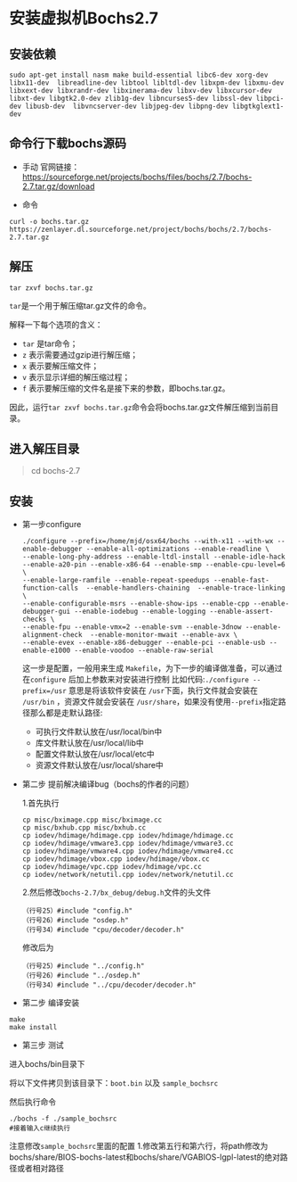 # 安装虚拟机Bochs2.7

## 安装依赖

```shell
sudo apt-get install nasm make build-essential libc6-dev xorg-dev libx11-dev  libreadline-dev libtool libltdl-dev libxpm-dev libxmu-dev libxext-dev libxrandr-dev libxinerama-dev libxv-dev libxcursor-dev libxt-dev libgtk2.0-dev zlib1g-dev libncurses5-dev libssl-dev libpci-dev libusb-dev  libvncserver-dev libjpeg-dev libpng-dev libgtkglext1-dev
```

## 命令行下载bochs源码
* 手动
官网链接：https://sourceforge.net/projects/bochs/files/bochs/2.7/bochs-2.7.tar.gz/download

* 命令

```shell
curl -o bochs.tar.gz https://zenlayer.dl.sourceforge.net/project/bochs/bochs/2.7/bochs-2.7.tar.gz
```


## 解压

```shell
tar zxvf bochs.tar.gz
```

`tar`是一个用于解压缩tar.gz文件的命令。

解释一下每个选项的含义：
- `tar` 是tar命令；
- `z` 表示需要通过gzip进行解压缩；
- `x` 表示要解压缩文件；
- `v` 表示显示详细的解压缩过程；
- `f` 表示要解压缩的文件名是接下来的参数，即bochs.tar.gz。

因此，运行`tar zxvf bochs.tar.gz`命令会将bochs.tar.gz文件解压缩到当前目录。


## 进入解压目录

> cd bochs-2.7

## 安装

* 第一步configure

    ```shell
    ./configure --prefix=/home/mjd/osx64/bochs --with-x11 --with-wx --enable-debugger --enable-all-optimizations --enable-readline \
    --enable-long-phy-address --enable-ltdl-install --enable-idle-hack --enable-a20-pin --enable-x86-64 --enable-smp --enable-cpu-level=6 \
    --enable-large-ramfile --enable-repeat-speedups --enable-fast-function-calls  --enable-handlers-chaining  --enable-trace-linking \
    --enable-configurable-msrs --enable-show-ips --enable-cpp --enable-debugger-gui --enable-iodebug --enable-logging --enable-assert-checks \
    --enable-fpu --enable-vmx=2 --enable-svm --enable-3dnow --enable-alignment-check  --enable-monitor-mwait --enable-avx \
    --enable-evex --enable-x86-debugger --enable-pci --enable-usb --enable-e1000 --enable-voodoo --enable-raw-serial
    ```

    这一步是配置，一般用来生成 `Makefile`，为下一步的编译做准备，可以通过在`configure` 后加上参数来对安装进行控制
    比如代码:`./configure --prefix=/usr` 意思是将该软件安装在 `/usr`下面，执行文件就会安装在 `/usr/bin` ，资源文件就会安装在 `/usr/share`，如果没有使用`--prefix`指定路径那么都是走默认路径:
    * 可执行文件默认放在/usr/local/bin中
    * 库文件默认放在/usr/local/lib中
    * 配置文件默认放在/usr/local/etc中
    * 资源文件默认放在/usr/local/share中


* 第二步 提前解决编译bug（bochs的作者的问题）

  1.首先执行
    ```shell
    cp misc/bximage.cpp misc/bximage.cc
    cp misc/bxhub.cpp misc/bxhub.cc
    cp iodev/hdimage/hdimage.cpp iodev/hdimage/hdimage.cc
    cp iodev/hdimage/vmware3.cpp iodev/hdimage/vmware3.cc
    cp iodev/hdimage/vmware4.cpp iodev/hdimage/vmware4.cc
    cp iodev/hdimage/vbox.cpp iodev/hdimage/vbox.cc
    cp iodev/hdimage/vpc.cpp iodev/hdimage/vpc.cc
    cp iodev/network/netutil.cpp iodev/network/netutil.cc
    ```
  2.然后修改`bochs-2.7/bx_debug/debug.h`文件的头文件
  ```shell
  （行号25）#include "config.h"
  （行号26）#include "osdep.h"
  （行号34）#include "cpu/decoder/decoder.h"
  ```
  修改后为
  ```shell
  （行号25）#include "../config.h"
  （行号26）#include "../osdep.h"
  （行号34）#include "../cpu/decoder/decoder.h"
  ```
* 第二步 编译安装

```
make
make install
```

* 第三步 测试

进入bochs/bin目录下

将以下文件拷贝到该目录下：`boot.bin` 以及 `sample_bochsrc`

然后执行命令

```shell
./bochs -f ./sample_bochsrc
#接着输入c继续执行
```

注意修改`sample_bochsrc`里面的配置
1.修改第五行和第六行，将path修改为bochs/share/BIOS-bochs-latest和bochs/share/VGABIOS-lgpl-latest的绝对路径或者相对路径
